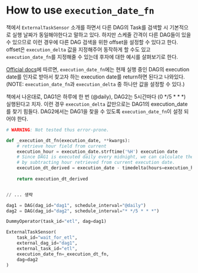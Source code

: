 # How to use `execution_date_fn`

책에서 `ExternalTaskSensor` 소개를 하면서 다른 DAG의 Task를 검색할 시 기본적으로 실행 날짜가 동일해야한다고 말하고 있다.
하지만 스케줄 간격이 다른 DAG들이 있을 수 있으므로 이런 경우에 다른 DAG 검색을 위한 offset을 설정할 수 있다고 한다.
offset은 `execution_delta` 값을 지정해주어 동작하게 할 수도 있고 `execution_date_fn`를 지정해줄 수 있는데 후자에 대한 예시를 살펴보기로 한다.

[Official docs](https://airflow.apache.org/docs/apache-airflow/1.10.12/_api/airflow/sensors/external_task_sensor/index.html#airflow.sensors.external_task_sensor.ExternalTaskSensor)에 따르면, `execution_date_fn`에는 현재 실행 중인 DAG의 execution date를 인자로 받아서 찾고자 하는 execution date를 return하면 된다고 나와있다.
(NOTE: `execution_date_fn`과 `execution_delta` 중 하나만 값을 설정할 수 있다.)

책에서 나온대로, DAG1은 하루에 한 번 (@daily), DAG2는 5시간마다 (0 */5 * * *) 실행된다고 치자.
이런 경우 `execution_delta` 값만으로는 DAG1의 execution_date를 찾기 힘들다.
DAG2에서는 DAG1을 찾을 수 있도록 `execution_date_fn`이 설정 되어야 한다.

```python
# WARNING: Not tested thus error-prone.

def _execution_dt_fn(execution_date, **kwargs):
    # retrieve hour field from current
    execution_hour = execution_date.strftime('%H') execution date
    # Since DAG1 is executed daily every midnight, we can calculate the time
    # by subtracting hour retrieved from current execution date.
    execution_dt_derived = execution_date - timedelta(hours=execution_hour)
    
    return execution_dt_derived


// ... 생략

dag1 = DAG(dag_id="dag1", schedule_interval="@daily")
dag2 = DAG(dag_id="dag2", schedule_interval="* */5 * * *")

DummyOperator(task_id="etl", dag=dag1)

ExternalTaskSensor(
    task_id="wait_for_etl",
    external_dag_id="dag1",
    external_task_id="etl",
    execution_date_fn=_execution_dt_fn,
    dag=dag2
)
```